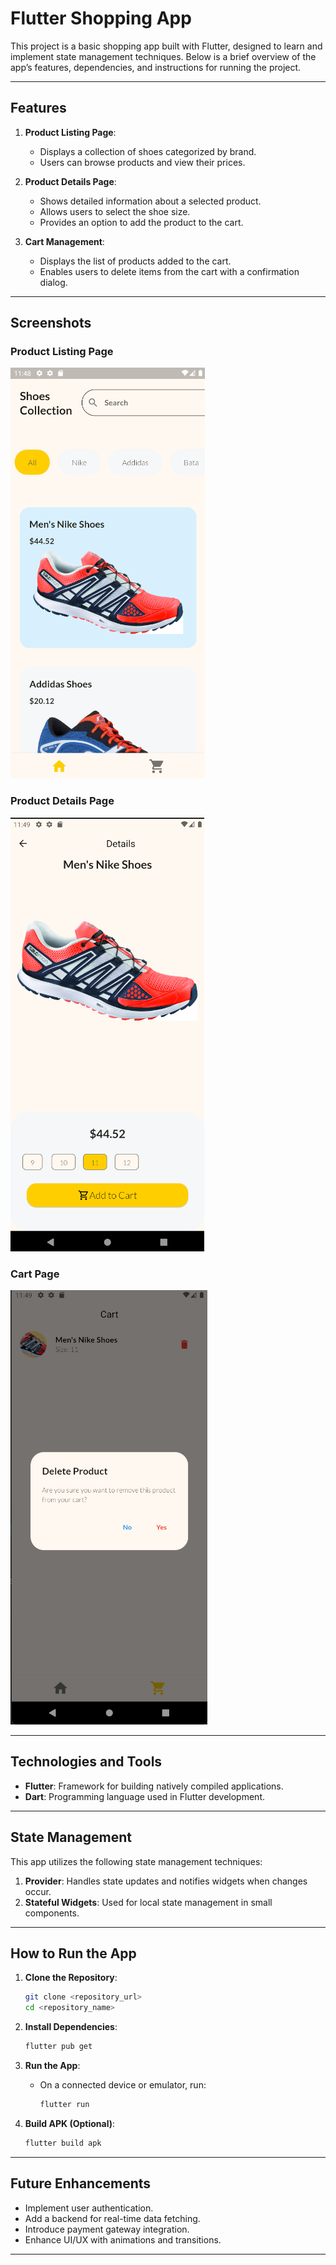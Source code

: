 # Flutter Shopping App

This project is a basic shopping app built with Flutter, designed to learn and implement state management techniques. Below is a brief overview of the app’s features, dependencies, and instructions for running the project.

---

## Features

1. **Product Listing Page**:
   - Displays a collection of shoes categorized by brand.
   - Users can browse products and view their prices.

2. **Product Details Page**:
   - Shows detailed information about a selected product.
   - Allows users to select the shoe size.
   - Provides an option to add the product to the cart.

3. **Cart Management**:
   - Displays the list of products added to the cart.
   - Enables users to delete items from the cart with a confirmation dialog.

---

## Screenshots

### Product Listing Page
![Product Listing](screenshots/home_page.png)

### Product Details Page
![Product Details](screenshots/product_details.png)

### Cart Page
![Cart](screenshots/cart.png)

---

## Technologies and Tools

- **Flutter**: Framework for building natively compiled applications.
- **Dart**: Programming language used in Flutter development.

---

## State Management
This app utilizes the following state management techniques:

1. **Provider**: Handles state updates and notifies widgets when changes occur.
2. **Stateful Widgets**: Used for local state management in small components.

---

## How to Run the App

1. **Clone the Repository**:
   ```bash
   git clone <repository_url>
   cd <repository_name>
   ```

2. **Install Dependencies**:
   ```bash
   flutter pub get
   ```

3. **Run the App**:
   - On a connected device or emulator, run:
     ```bash
     flutter run
     ```

4. **Build APK (Optional)**:
   ```bash
   flutter build apk
   ```

---

## Future Enhancements

- Implement user authentication.
- Add a backend for real-time data fetching.
- Introduce payment gateway integration.
- Enhance UI/UX with animations and transitions.

---


